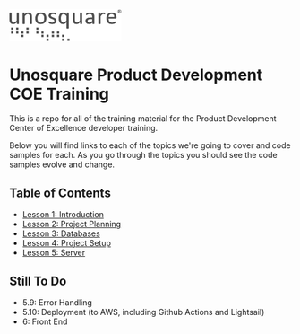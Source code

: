 <img src="images/unosquare_logo.svg" width=200 />

# Unosquare Product Development COE Training

This is a repo for all of the training material for the Product Development Center of Excellence developer training.

Below you will find links to each of the topics we're going to cover and code samples for each. As you go through the topics you should see the code samples evolve and change.

## Table of Contents

- [Lesson 1: Introduction](https://github.com/richarddubay/coe-training/tree/lesson-1-introduction)
- [Lesson 2: Project Planning](https://github.com/richarddubay/coe-training/tree/main/lesson-2-project-planning)
- [Lesson 3: Databases](https://github.com/richarddubay/coe-training/tree/main/lesson-3-databases)
- [Lesson 4: Project Setup](https://github.com/richarddubay/coe-training/tree/main/lesson-4-project-setup)
- [Lesson 5: Server](https://github.com/richarddubay/coe-training/tree/main/lesson-5-server)

## Still To Do

- 5.9: Error Handling
- 5.10: Deployment (to AWS, including Github Actions and Lightsail)
- 6: Front End
